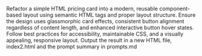 Refactor a simple HTML pricing card into a modern, reusable component-based layout using semantic HTML tags and proper layout structure. Ensure the design uses glassmorphic card effects, consistent button alignment regardless of content length, and enhanced interactive button hover states. Follow best practices for accessibility, maintainable CSS, and a visually appealing, responsive layout. Output the result in a new HTML file, index2.html and the prompt summary in prompts.md
